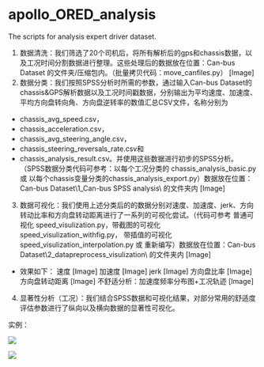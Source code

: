 # apollo_ORED_analysis
The scripts for analysis expert driver dataset.

1. 数据清洗：我们筛选了20个司机后，将所有解析后的gps和chassis数据，以及工况时间分割数据进行整理。这些处理后的数据放在位置：Can-bus Dataset 的文件夹/压缩包内。（批量拷贝代码：move_canfiles.py）
[Image]
2. 数据分类：我们按照SPSS分析时所需的参数，通过输入Can-bus Dataset的chassis&GPS解析数据以及工况时间戳数据，分别输出为平均速度、加速度、平均方向盘转向角、方向盘逆转率的数值汇总CSV文件，名称分别为
  - chassis_avg_speed.csv，
  - chassis_acceleration.csv，
  - chassis_avg_steering_angle.csv，
  - chassis_steering_reversals_rate.csv和
  - chassis_analysis_result.csv。并使用这些数据进行初步的SPSS分析。
（SPSS数据分类代码可参考：以每个工况分类的 chassis_analysis_basic.py 或 以每个chassis变量分类的chassis_analysis_export.py）数据放在位置：Can-bus Dataset\1_Can-bus SPSS analysis\ 的文件夹内
[Image]
3. 数据可视化：我们使用上述分类后的的数据分别对速度、加速度、jerk、方向转动比率和方向盘转动距离进行了一系列的可视化尝试。（代码可参考 普通可视化 speed_visulization.py，带截图的可视化 speed_visulization_withfig.py， 带插值的可视化 speed_visulization_interpolation.py 或 重新编写）数据放在位置：Can-bus Dataset\2_datapreprocess_visulization\ 的文件夹内
[Image]
  - 效果如下：
    速度
    [Image]
    加速度
    [Image]
    jerk
    [Image]
    方向盘比率
    [Image]
    方向盘转动距离
    [Image]
    不舒适分析：加速度频率分布图+工况轨迹
    [Image]
4. 显著性分析（工况）：我们结合SPSS数据和可视化结果，对部分常用的舒适度评估参数进行了纵向以及横向数据的显著性可视化。

实例：

![](https://github.com/yyt1208732230/apollo_ORED_analysis/blob/main/driver%20behaviours/steering_torque.png)

![](https://github.com/yyt1208732230/apollo_ORED_analysis/blob/main/acceleration_histogram_trajectory.png)